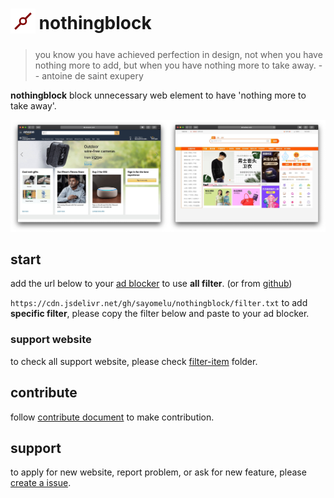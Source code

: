 <h1>
	<sub>
		<img src='asset/nothongblock-logo.png' alt='nothongblock logo' height='40' width='40'>
	</sub>
	nothingblock
</h1>

> you know you have achieved perfection in design, not when you have nothing more to add, but when you have nothing more to take away. -- antoine de saint exupery

**nothingblock** block unnecessary web element to have 'nothing more to take away'.

![nothingblock sample](asset/nothingblock-sample.jpg)

## start

add the url below to your [ad blocker](https://bing.com/search?q=ad+blocker) to use **all filter**. (or from [github](https://raw.githubusercontent.com/sayomelu/nothingblock/main/filter.txt))


`https://cdn.jsdelivr.net/gh/sayomelu/nothingblock/filter.txt` 
to add **specific filter**, please copy the filter below and paste to your ad blocker.

### support website

to check all support website, please check [filter-item](/filter-item) folder.

## contribute

follow [contribute document](document/contribute.md) to make contribution.

## support

to apply for new website, report problem, or ask for new feature, please [create a issue](https://github.com/dorjmi/nothingblock/issues/new).

